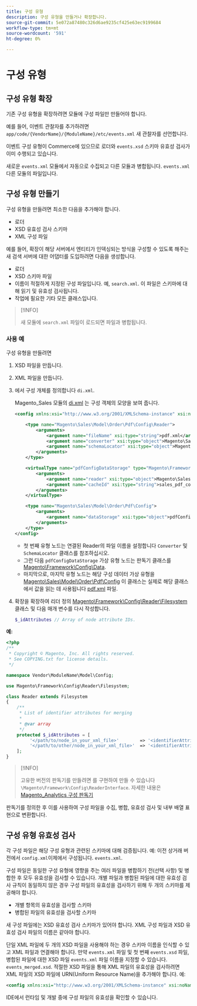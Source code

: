 ```yaml
---
title: 구성 유형
description: 구성 유형을 만들거나 확장합니다.
source-git-commit: 5e072a87480c326d6ae9235cf425e63ec9199684
workflow-type: tm+mt
source-wordcount: '591'
ht-degree: 0%

---
```



# 구성 유형

## 구성 유형 확장

기존 구성 유형을 확장하려면 모듈에 구성 파일만 만들어야 합니다.

예를 들어, 이벤트 관찰자를 추가하려면 `app/code/{VendorName}/{ModuleName}/etc/events.xml` 새 관찰자를 선언합니다.

이벤트 구성 유형이 Commerce에 있으므로 로더와 `events.xsd` 스키마 유효성 검사가 이미 수행되고 있습니다.

새로운 `events.xml` 모듈에서 자동으로 수집되고 다른 모듈과 병합됩니다. `events.xml` 다른 모듈의 파일입니다.

## 구성 유형 만들기

구성 유형을 만들려면 최소한 다음을 추가해야 합니다.

- 로더
- XSD 유효성 검사 스키마
- XML 구성 파일

예를 들어, 확장이 해당 서버에서 엔티티가 인덱싱되는 방식을 구성할 수 있도록 해주는 새 검색 서버에 대한 어댑터를 도입하려면 다음을 생성합니다.

- 로더
- XSD 스키마 파일
- 이름이 적절하게 지정된 구성 파일입니다. 예, `search.xml`. 이 파일은 스키마에 대해 읽기 및 유효성 검사됩니다.
- 작업에 필요한 기타 모든 클래스입니다.

>[!INFO]
>
>새 모듈에 `search.xml` 파일이 로드되면 파일과 병합됩니다.

### 사용 예

구성 유형을 만들려면

1. XSD 파일을 만듭니다.
1. XML 파일을 만듭니다.
1. 에서 구성 개체를 정의합니다 `di.xml`.

   Magento_Sales 모듈의 [di.xml](https://github.com/magento/magento2/blob/2.4/app/code/Magento/Sales/etc/di.xml) 는 구성 객체의 모양을 보여 줍니다.

   ```xml
   <config xmlns:xsi="http://www.w3.org/2001/XMLSchema-instance" xsi:noNamespaceSchemaLocation="urn:magento:framework:ObjectManager/etc/config.xsd">
   
       <type name="Magento\Sales\Model\Order\Pdf\Config\Reader">
           <arguments>
               <argument name="fileName" xsi:type="string">pdf.xml</argument>
               <argument name="converter" xsi:type="object">Magento\Sales\Model\Order\Pdf\Config\Converter</argument>
               <argument name="schemaLocator" xsi:type="object">Magento\Sales\Model\Order\Pdf\Config\SchemaLocator</argument>
           </arguments>
       </type>
   
       <virtualType name="pdfConfigDataStorage" type="Magento\Framework\Config\Data">
           <arguments>
               <argument name="reader" xsi:type="object">Magento\Sales\Model\Order\Pdf\Config\Reader</argument>
               <argument name="cacheId" xsi:type="string">sales_pdf_config</argument>
           </arguments>
       </virtualType>
   
       <type name="Magento\Sales\Model\Order\Pdf\Config">
           <arguments>
               <argument name="dataStorage" xsi:type="object">pdfConfigDataStorage</argument>
           </arguments>
       </type>
   </config>
   ```

   - 첫 번째 유형 노드는 연결된 Reader의 파일 이름을 설정합니다 `Converter` 및 `SchemaLocator` 클래스를 참조하십시오.
   - 그런 다음 `pdfConfigDataStorage` 가상 유형 노드는 판독기 클래스를 [Magento\Framework\Config\Data](https://github.com/magento/magento2/blob/2.4/lib/internal/Magento/Framework/Config/Data.php).
   - 마지막으로, 마지막 유형 노드는 해당 구성 데이터 가상 유형을 [Magento\Sales\Model\Order\Pdf\Config](https://github.com/magento/magento2/blob/2.4/app/code/Magento/Sales/Model/Order/Pdf/Config.php) 이 클래스는 실제로 해당 클래스에서 값을 읽는 데 사용됩니다 [pdf.xml](https://github.com/magento/magento2/blob/2.4/app/code/Magento/Sales/etc/pdf.xml) 파일.

1. 확장을 확장하여 리더 정의 [Magento\Framework\Config\Reader\Filesystem](https://github.com/magento/magento2/blob/2.4/lib/internal/Magento/Framework/Config/Reader/Filesystem.php) 클래스 및 다음 매개 변수를 다시 작성합니다.

   ```php
   $_idAttributes // Array of node attribute IDs.
   ```

**예:**

```php
<?php
/**
 * Copyright © Magento, Inc. All rights reserved.
 * See COPYING.txt for license details.
 */

namespace Vendor\ModuleName\Model\Config;

use Magento\Framework\Config\Reader\Filesystem;

class Reader extends Filesystem
{
    /**
     * List of identifier attributes for merging
     *
     * @var array
     */
    protected $_idAttributes = [
         '</path/to/node_in_your_xml_file>'        => '<identifierAttributeName>',
         '</path/to/other/node_in_your_xml_file>'  => '<identifierAttributeName>',
    ];
}
```

>[!INFO]
>
>고유한 버전의 판독기를 만들려면 를 구현하여 만들 수 있습니다 `\Magento\Framework\Config\ReaderInterface`. 자세한 내용은 [Magento_Analytics 구성 판독기](https://github.com/magento/magento2/blob/2.4/app/code/Magento/Analytics/ReportXml/Config/Reader.php)

판독기를 정의한 후 이를 사용하여 구성 파일을 수집, 병합, 유효성 검사 및 내부 배열 표현으로 변환합니다.

## 구성 유형 유효성 검사

각 구성 파일은 해당 구성 유형과 관련된 스키마에 대해 검증됩니다. 예: 이전 상거래 버전에서 `config.xml`이제에서 구성됩니다. `events.xml`.

구성 파일은 동일한 구성 유형에 영향을 주는 여러 파일을 병합하기 전(선택 사항) 및 병합한 후 모두 유효성을 검사할 수 있습니다. 개별 파일과 병합된 파일에 대한 유효성 검사 규칙이 동일하지 않은 경우 구성 파일의 유효성을 검사하기 위해 두 개의 스키마를 제공해야 합니다.

- 개별 항목의 유효성을 검사할 스키마
- 병합된 파일의 유효성을 검사할 스키마

새 구성 파일에는 XSD 유효성 검사 스키마가 있어야 합니다. XML 구성 파일과 XSD 유효성 검사 파일의 이름은 같아야 합니다.

단일 XML 파일에 두 개의 XSD 파일을 사용해야 하는 경우 스키마 이름을 인식할 수 있고 XML 파일과 연결해야 합니다.
만약 `events.xml` 파일 및 첫 번째 `events.xsd` 파일, 병합된 파일에 대한 XSD 파일 `events.xml` 파일 이름을 지정할 수 있습니다. `events_merged.xsd`.
적절한 XSD 파일을 통해 XML 파일의 유효성을 검사하려면 XML 파일의 XSD 파일에 URN(Uniform Resource Name)을 추가해야 합니다. 예:

```xml
<config xmlns:xsi="http://www.w3.org/2001/XMLSchema-instance" xsi:noNamespaceSchemaLocation="urn:magento:framework:ObjectManager:etc/config.xsd">
```

IDE에서 런타임 및 개발 중에 구성 파일의 유효성을 확인할 수 있습니다.
